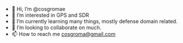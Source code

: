 - 👋 Hi, I’m @cosgromae
- 👀 I’m interested in GPS and SDR
- 🌱 I’m currently learning many things, mostly defense domain related.
- 💞️ I’m looking to collaborate on much.
- 📫 How to reach me cosgroma@gmail.com

<!---
cosgroma/cosgroma is a ✨ special ✨ repository because its `README.md` (this file) appears on your GitHub profile.
You can click the Preview link to take a look at your changes.
--->
